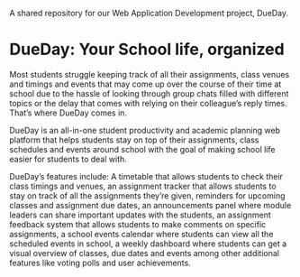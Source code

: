 
A shared repository for our Web Application Development project, DueDay.


# DueDay: Your School life, organized

Most students struggle keeping track of all their assignments, class venues and timings and events that may come up over the course of their time at school due to the hassle of looking through group chats filled with different topics or the delay that comes with relying on their colleague’s reply times. That’s where DueDay comes in.

DueDay is an all-in-one student productivity and academic planning web platform that helps students stay on top of their assignments, class schedules and events around school with the goal of making school life easier for students to deal with.

DueDay’s features include: A timetable that allows students to check their class timings and venues, an assignment tracker that allows students to stay on track of all the assignments they’re given, reminders for upcoming classes and assignment due dates, an announcements panel where module leaders can share important updates with the students, an assignment feedback system that allows students to make comments on specific assignments, a school events calendar where students can view all the scheduled events in school, a weekly dashboard where students can get a visual overview of classes, due dates and events among other additional features like voting polls and user achievements.

